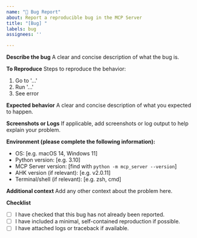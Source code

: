 ```yaml
---
name: "🐛 Bug Report"
about: Report a reproducible bug in the MCP Server
title: "[Bug] "
labels: bug
assignees: ''

---
```


**Describe the bug**
A clear and concise description of what the bug is.

**To Reproduce**
Steps to reproduce the behavior:
1. Go to '...'
2. Run '...'
3. See error

**Expected behavior**
A clear and concise description of what you expected to happen.

**Screenshots or Logs**
If applicable, add screenshots or log output to help explain your problem.

**Environment (please complete the following information):**
- OS: [e.g. macOS 14, Windows 11]
- Python version: [e.g. 3.10]
- MCP Server version: [find with `python -m mcp_server --version`]
- AHK version (if relevant): [e.g. v2.0.11]
- Terminal/shell (if relevant): [e.g. zsh, cmd]

**Additional context**
Add any other context about the problem here.

**Checklist**
- [ ] I have checked that this bug has not already been reported.
- [ ] I have included a minimal, self-contained reproduction if possible.
- [ ] I have attached logs or traceback if available.